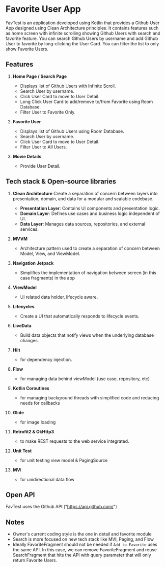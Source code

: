 # Favorite User App

FavTest is an application developed using Kotlin that provides a Github User App designed using Clean Architecture principles. It contains features such as home screen with infinite scrolling showing Github Users with search and favorite feature. You can search Github Users by username and add Github User to favorite by long-clicking the User Card. You can filter the list to only show Favorite Users. 

## Features

1. **Home Page / Search Page**
   - Displays list of Github Users with Infinite Scroll.
   - Search User by username.
   - Click User Card to move to User Detail.
   - Long Click User Card to add/remove to/from Favorite using Room Database.
   - Filter User to Favorite Only.

2. **Favorite User**
   - Displays list of Github Users using Room Database.
   - Search User by username.
   - Click User Card to move to User Detail.
   - Filter User to All Users.

3. **Movie Details**
   - Provide User Detail.

## Tech stack & Open-source libraries
1. **Clean Architecture**
Create a separation of concern between layers into presentation, domain, and data for a modular and scalable codebase.
   - **Presentation Layer**: Contains UI components and presentation logic.
   - **Domain Layer**: Defines use cases and business logic independent of UI.
   - **Data Layer**: Manages data sources, repositories, and external services.

2. **MVVM**
    - Architecture pattern used to create a separation of concern between Model, View, and ViewModel.

3. **Navigation Jetpack** 
    - Simplifies the implementation of navigation between screen (in this case fragments) in the app

4. **ViewModel** 
    - UI related data holder, lifecycle aware.

5. **Lifecycles**
    - Create a UI that automatically responds to lifecycle events.

6. **LiveData** 
    - Build data objects that notify views when the underlying database changes.

7. **Hilt** 
    - for dependency injection.

8. **Flow**
   - for managing data behind viewModel (use case, repository, etc)

9. **Kotlin Coroutines**
    - for managing background threads with simplified code and reducing needs for callbacks

10. **Glide** 
    - for image loading

11. **Retrofit2 & OkHttp3** 
    - to make REST requests to the web service integrated.

12. **Unit Test** 
    - for unit testing view model & PagingSource
    
13. **MVI**
    - for unidirectional data flow

## Open API
FavTest uses the Github API ("https://api.github.com/")

## Notes
- Owner's current coding style is the one in detail and favorite module
- Search is more focused on new tech stack  like MVI, Paging, and Flow
- Ideally FavoriteFragment should not be needed if `Add to Favorite` uses the same API. In this case, we can remove FavoriteFragment and reuse SearchFragment that hits the API with query parameter that will only return Favorite Users.
